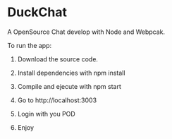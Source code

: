 # DuckChat
A OpenSource Chat develop with Node and Webpcak.

To run the app:

1. Download the source code.

2. Install dependencies with npm install
	
3. Compile and ejecute with npm start
	
4. Go to http://localhost:3003
	
5. Login with you POD
	
6. Enjoy
	
